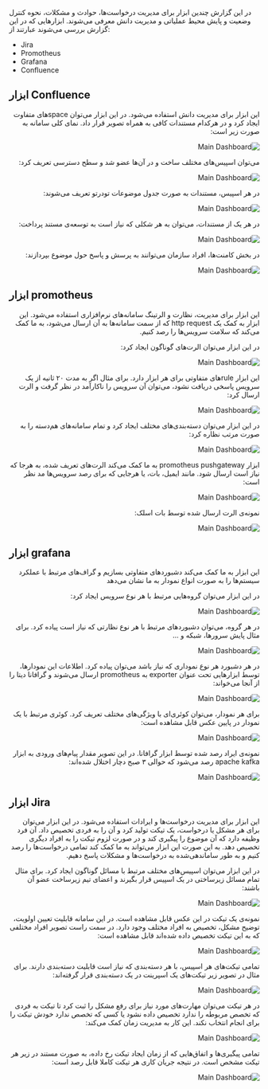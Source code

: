 در این گزارش چندین ابزار برای مدیریت درخواست‌ها، حوادث و مشکلات، نحوه کنترل وضعیت و پایش محیط عملیاتی و مدیریت دانش معرفی می‌شوند. ابزارهایی که در این گزارش بررسی می‌شوند عبارتند از:

- Jira
- Promotheus
- Grafana
- Confluence

## ابزار Confluence
<div dir="rtl">
این ابزار برای مدیریت دانش استفاده می‌شود. در این ابزار می‌توان spaceهای متفاوت ایجاد کرد و در هرکدام مستندات کافی به همراه تصویر قرار داد.
نمای کلی سامانه به صورت زیر است:

![Main Dashboard](static/c1.png)

می‌توان اسپیس‌های مختلف ساخت و در آن‌ها عضو شد و سطح دسترسی تعریف کرد:

![Main Dashboard](static/c2.png)

در هر اسپیس، مستندات به صورت جدول موضوعات تودرتو تعریف می‌شوند:

![Main Dashboard](static/c3.png)

در هر یک از مستندات، می‌توان به هر شکلی که نیاز است به توسعه‌ی مستند پرداخت:

![Main Dashboard](static/c4.png)

در بخش کامنت‌ها، افراد سازمان می‌توانند به پرسش و پاسخ حول موضوع بپردازند:

![Main Dashboard](static/c5.png)

</div>

## ابزار promotheus
<div dir="rtl">
این ابزار برای مدیریت، نظارت و الرتینگ سامانه‌های نرم‌افزاری استفاده می‌شود. این ابزار به کمک یک http request که از سمت سامانه‌ها به آن ارسال می‌شود، به ما کمک می‌کند که سلامت سرویس‌ها را رصد کنیم.

در این ابزار می‌توان الرت‌های گوناگون ایجاد کرد:

![Main Dashboard](static/p1.png)

این ابزار ruleهای متفاوتی برای هر ابزار دارد. برای مثال اگر به مدت ۲۰ ثانیه از یک سرویس پاسخی دریافت نشود، می‌توان آن سرویس را ناکارآمد در نظر گرفت و الرت ارسال کرد:

![Main Dashboard](static/p2.png)

در این ابزار می‌توان دسته‌بندی‌های مختلف ایجاد کرد و تمام سامانه‌های هم‌دسته را به صورت مرتب نظاره کرد:

![Main Dashboard](static/p3.png)

ابزار promotheus pushgateway به ما کمک می‌کند الرت‌های تعریف شده، به هرجا که نیاز است ارسال شود. مانند ایمیل، بات، یا هرجایی که برای رصد سرویس‌ها مد نظر است:

![Main Dashboard](static/p4.png)

نمونه‌ی الرت ارسال شده توسط بات اسلک:

![Main Dashboard](static/p5.png)
</div>

## ابزار grafana
<div dir="rtl">
این ابزار به ما کمک می‌کند دشبوردهای متفاوتی بسازیم و گراف‌های مرتبط با عملکرد سیستم‌ها را به صورت انواع نمودار به ما نشان می‌دهد

در این ابزار می‌توان گروه‌هایی مرتبط با هر نوع سرویس ایجاد کرد:

![Main Dashboard](static/g1.png)

در هر گروه، می‌توان دشبوردهای مرتبط با هر نوع نظارتی که نیاز است پیاده کرد. برای مثال پایش سرورها، شبکه و ...

![Main Dashboard](static/g2.png)

در هر دشبورد هر نوع نموداری که نیاز باشد می‌توان پیاده کرد. اطلاعات این نمودارها، توسط ابزارهایی تحت عنوان exporter به promotheus ارسال می‌شوند و گرافانا دیتا را از آنجا می‌خواند:

![Main Dashboard](static/g3.png)

برای هر نمودار، می‌توان کوئری‌ای با ویژگی‌های مختلف تعریف کرد. کوئری مرتبط با یک نمودار در پایین عکس قابل مشاهده است:

![Main Dashboard](static/g4.png)

نمونه‌ی ایراد رصد شده توسط ابزار گرافانا. در این تصویر مقدار پیام‌های ورودی به ابزار apache kafka رصد می‌شود که حوالی ۳ صبح دچار اختلال شده‌اند:

![Main Dashboard](static/g5.png)
</div>


## ابزار Jira
<div dir="rtl">
این ابزار برای مدیریت درخواست‌ها و ایرادات استفاده می‌شود. در این ابزار می‌توان برای هر مشکل یا درخواست، یک تیکت تولید کرد و آن را به فردی تخصیص داد. آن فرد وظیفه دارد که آن موضوع را پیگیری کند و در صورت لزوم تیکت را به افراد دیگری تخصیص دهد. به این صورت این ابزار می‌تواند به ما کمک کند تمامی درخواست‌ها را رصد کنیم و به طور ساماندهی‌شده به درخواست‌ها و مشکلات پاسخ دهیم.

در این ابزار می‌توان اسپیس‌های مختلف مرتبط با مسائل گوناگون ایجاد کرد. برای مثال تمام مسائل زیرساختی در یک اسپیس قرار بگیرند و اعضای تیم زیرساخت عضو آن باشند:

![Main Dashboard](static/J1.png)

نمونه‌ی یک تیکت در این عکس قابل مشاهده است. در این سامانه قابلیت تعیین اولویت، توضیح مشکل، تخصیص به افراد مختلف وجود دارد. در سمت راست تصویر افراد مختلفی که به این تیکت تخصیص داده شده‌اند قابل مشاهده است:

![Main Dashboard](static/J2.png)

تمامی تیکت‌های هر اسپیس، با هر دسته‌بندی که نیاز است قابلیت دسته‌بندی دارند. برای مثال در تصویر زیر تیکت‌های یک اسپرینت در یک دسته‌بندی قرار گرفته‌اند:

![Main Dashboard](static/J3.png)

در هر تیکت می‌توان مهارت‌های مورد نیاز برای رفع مشکل را ثبت کرد تا تیکت به فردی که تخصص مربوطه را ندارد تخصیص داده نشود یا کسی که تخصص ندارد خودش تیکت را برای انجام انتخاب نکند. این کار به مدیریت زمان کمک می‌کند:

![Main Dashboard](static/J4.png)

تمامی پیگیری‌ها و اتفاق‌هایی که از زمان ایجاد تیکت رخ داده، به صورت مستند در زیر هر تیکت مشخص است. در نتیجه جریان کاری هر تیکت کاملا قابل رصد است:

![Main Dashboard](static/J5.png)
</div>